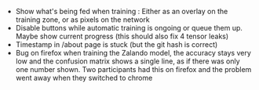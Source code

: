 - Show what's being fed when training : Either as an overlay on the training zone, or as pixels on the network
- Disable buttons while automatic training is ongoing or queue them up. Maybe show current progress
  (this should also fix 4 tensor leaks)
- Timestamp in /about page is stuck (but the git hash is correct)
- Bug on firefox when training the Zalando model, the accuracy stays very low and the confusion matrix shows a single line, as if there was only one number shown. Two participants had this on firefox and the problem went away when they switched to chrome

